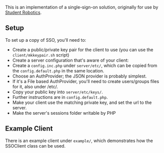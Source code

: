 This is an implementation of a single-sign-on solution, originally for use
by [Student Robotics](https://www.studentrobotics.org/).

## Setup
To set up a copy of SSO, you'll need to:

* Create a public/private key pair for the client to use (you can use the `client/mkkeypair.sh` script)
* Create a server configuration that's aware of your client:
 * Create a `config.inc.php` under `server/etc/`, which can be copied from the `config.default.php` in the same location.
 * Choose an AuthProvider; the JSON provider is probably simplest.
  * If it's a File based AuthProvider, you'll need to create users/groups files for it, also under /etc/.
 * Copy your public key into `server/etc/keys/`.
 * Further instructions are in `config.default.php`.
* Make your client use the matching private key, and set the url to the server.
* Make the server's sessions folder writable by PHP

## Example Client
There is an example client under `example/`, which demonstrates how the SSOClient class can be used.

